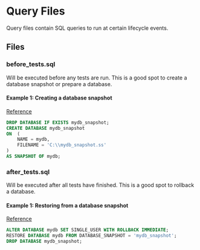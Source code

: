 # Query Files
Query files contain SQL queries to run at certain lifecycle events. 

## Files
### before_tests.sql
Will be executed before any tests are run. This is a good spot to create a database snapshot or prepare a database.

#### Example 1: Creating a database snapshot
[Reference](https://docs.microsoft.com/en-us/sql/relational-databases/databases/revert-a-database-to-a-database-snapshot?view=sql-server-ver15)
``` sql
DROP DATABASE IF EXISTS mydb_snapshot; 
CREATE DATABASE mydb_snapshot 
ON  (
    NAME = mydb, 
    FILENAME = 'C:\\mydb_snapshot.ss'
) 
AS SNAPSHOT OF mydb;
```

### after_tests.sql
Will be executed after all tests have finished. This is a good spot to rollback a database.

#### Example 1: Restoring from a database snapshot
[Reference](https://docs.microsoft.com/en-us/sql/relational-databases/databases/revert-a-database-to-a-database-snapshot?view=sql-server-ver15)
``` sql
ALTER DATABASE mydb SET SINGLE_USER WITH ROLLBACK IMMEDIATE; 
RESTORE DATABASE mydb FROM DATABASE_SNAPSHOT = 'mydb_snapshot'; 
DROP DATABASE mydb_snapshot;
```